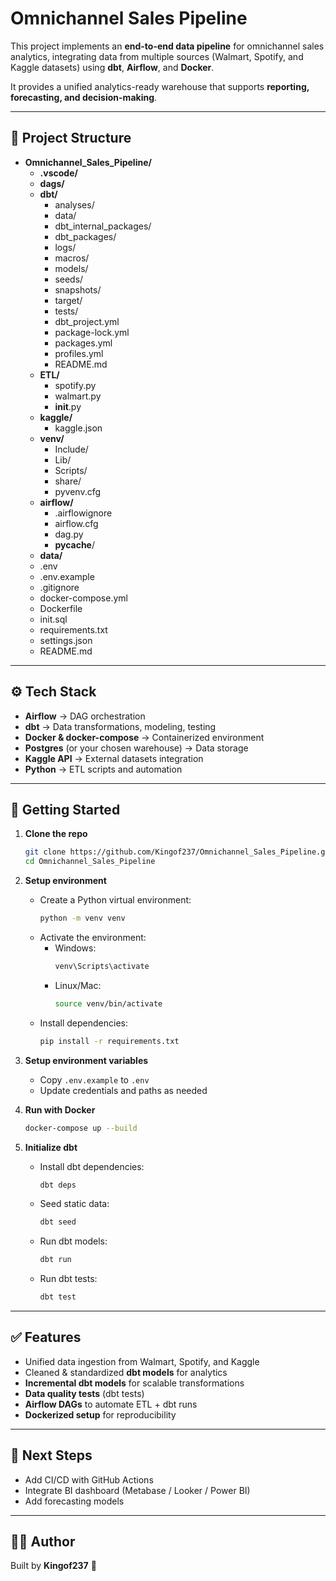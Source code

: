 # Omnichannel Sales Pipeline  

This project implements an **end-to-end data pipeline** for omnichannel sales analytics, integrating data from multiple sources (Walmart, Spotify, and Kaggle datasets) using **dbt**, **Airflow**, and **Docker**.  

It provides a unified analytics-ready warehouse that supports **reporting, forecasting, and decision-making**.  

---

## 📂 Project Structure  

- **Omnichannel_Sales_Pipeline/**
  - **.vscode/**
  - **dags/**
  - **dbt/**
    - analyses/
    - data/
    - dbt_internal_packages/
    - dbt_packages/
    - logs/
    - macros/
    - models/
    - seeds/
    - snapshots/
    - target/
    - tests/
    - dbt_project.yml
    - package-lock.yml
    - packages.yml
    - profiles.yml
    - README.md
  - **ETL/**
    - spotify.py
    - walmart.py
    - __init__.py
  - **kaggle/**
    - kaggle.json
  - **venv/**
    - Include/
    - Lib/
    - Scripts/
    - share/
    - pyvenv.cfg
  - **airflow/**
    - .airflowignore
    - airflow.cfg
    - dag.py
    - __pycache__/
  - **data/**
  - .env
  - .env.example
  - .gitignore
  - docker-compose.yml
  - Dockerfile
  - init.sql
  - requirements.txt
  - settings.json
  - README.md

---

## ⚙️ Tech Stack  

- **Airflow** → DAG orchestration  
- **dbt** → Data transformations, modeling, testing  
- **Docker & docker-compose** → Containerized environment  
- **Postgres** (or your chosen warehouse) → Data storage  
- **Kaggle API** → External datasets integration  
- **Python** → ETL scripts and automation  

---

## 🚀 Getting Started  

1. **Clone the repo**
    ```bash
    git clone https://github.com/Kingof237/Omnichannel_Sales_Pipeline.git
    cd Omnichannel_Sales_Pipeline
    ```

2. **Setup environment**
    - Create a Python virtual environment:
      ```bash
      python -m venv venv
      ```
    - Activate the environment:
      - Windows:
        ```bash
        venv\Scripts\activate
        ```
      - Linux/Mac:
        ```bash
        source venv/bin/activate
        ```
    - Install dependencies:
      ```bash
      pip install -r requirements.txt
      ```

3. **Setup environment variables**
    - Copy `.env.example` to `.env`
    - Update credentials and paths as needed

4. **Run with Docker**
    ```bash
    docker-compose up --build
    ```

5. **Initialize dbt**
    - Install dbt dependencies:
      ```bash
      dbt deps
      ```
    - Seed static data:
      ```bash
      dbt seed
      ```
    - Run dbt models:
      ```bash
      dbt run
      ```
    - Run dbt tests:
      ```bash
      dbt test
      ```

---

## ✅ Features  
- Unified data ingestion from Walmart, Spotify, and Kaggle  
- Cleaned & standardized **dbt models** for analytics  
- **Incremental dbt models** for scalable transformations  
- **Data quality tests** (dbt tests)  
- **Airflow DAGs** to automate ETL + dbt runs  
- **Dockerized setup** for reproducibility  

---

## 📌 Next Steps  
- Add CI/CD with GitHub Actions  
- Integrate BI dashboard (Metabase / Looker / Power BI)  
- Add forecasting models  

---

## 👨‍💻 Author  
Built by **Kingof237** 🚀  
